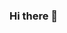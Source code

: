 ### Hi there 👋

<!--
**DevrimGUNES0/DevrimGUNES0** is a ✨ _special_ ✨ repository because its `README.md` (this file) appears on your GitHub profile.

Here are some ideas to get you started:

-  Hi, i'm @DevrimGUNES0
-  I am at Mersin University Computer Programming Department.
-  I continue my studies to gain competence in advanced programming and software development.
-  The programming languages I work with are as follows: Android Mobile Application Course - Java, Kotlin, SQL, C#
-  You can contact me at devrmgns@gmail.com.

